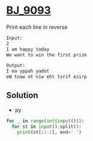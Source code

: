 # [BJ_9093](https://acmicpc.net/problem/9093)

Print each line in reverse

```txt
Input:
2
I am happy today
We want to win the first prize

Output:
I ma yppah yadot
eW tnaw ot niw eht tsrif ezirp
```

## Solution

* py

```py
for _ in range(int(input())):
  for st in input().split():
    print(st[::-1], end=' ')
```
